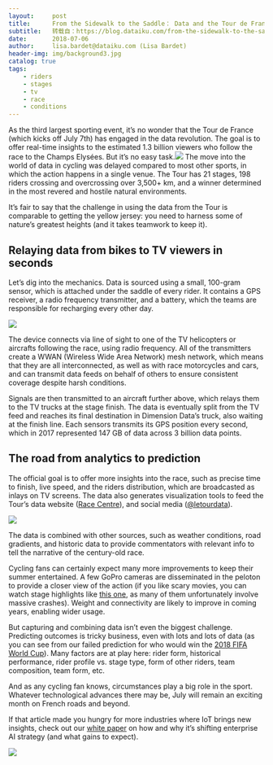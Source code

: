```yaml
---
layout:     post
title:      From the Sidewalk to the Saddle： Data and the Tour de France
subtitle:   转载自：https://blog.dataiku.com/from-the-sidewalk-to-the-saddle-how-data-transforms-the-tour-de-frances-viewing-experience
date:       2018-07-06
author:     lisa.bardet@dataiku.com (Lisa Bardet)
header-img: img/background3.jpg
catalog: true
tags:
    - riders
    - stages
    - tv
    - race
    - conditions
---
```


As the third largest sporting event, it’s no wonder that the Tour de France (which kicks off July 7th) has engaged in the data revolution. The goal is to offer real-time insights to the estimated 1.3 billion viewers who follow the race to the Champs Elysées. But it’s no easy task.![](https://blog.dataiku.com/hs-fs/hubfs/image3.jpg?t=1532099243994&width=1010&name=image3.jpg)
The move into the world of data in cycling was delayed compared to most other sports, in which the action happens in a single venue. The Tour has 21 stages, 198 riders crossing and overcrossing over 3,500+ km, and a winner determined in the most revered and hostile natural environments.

It’s fair to say that the challenge in using the data from the Tour is comparable to getting the yellow jersey: you need to harness some of nature’s greatest heights (and it takes teamwork to keep it).

## Relaying data from bikes to TV viewers in seconds

Let’s dig into the mechanics. Data is sourced using a small, 100-gram sensor, which is attached under the saddle of every rider. It contains a GPS receiver, a radio frequency transmitter, and a battery, which the teams are responsible for recharging every other day.

![](https://blog.dataiku.com/hs-fs/hubfs/image1.jpg?t=1532099243994&width=525&name=image1.jpg)


The device connects via line of sight to one of the TV helicopters or aircrafts following the race, using radio frequency. All of the transmitters create a WWAN (Wireless Wide Area Network) mesh network, which means that they are all interconnected, as well as with race motorcycles and cars, and can transmit data feeds on behalf of others to ensure consistent coverage despite harsh conditions.

Signals are then transmitted to an aircraft further above, which relays them to the TV trucks at the stage finish. The data is eventually split from the TV feed and reaches its final destination in Dimension Data’s truck, also waiting at the finish line. Each sensors transmits its GPS position every second, which in 2017 represented 147 GB of data across 3 billion data points.

## The road from analytics to prediction

The official goal is to offer more insights into the race, such as precise time to finish, live speed, and the riders distribution, which are broadcasted as inlays on TV screens. The data also generates visualization tools to feed the Tour’s data website ([Race Centre](https://racecenter.letour.fr/#/stageprofile)), and social media ([@letourdata](https://twitter.com/letourdata)).

![](https://blog.dataiku.com/hs-fs/hubfs/image2.png?t=1532099243994&width=525&name=image2.png)


The data is combined with other sources, such as weather conditions, road gradients, and historic data to provide commentators with relevant info to tell the narrative of the century-old race.

Cycling fans can certainly expect many more improvements to keep their summer entertained. A few GoPro cameras are disseminated in the peloton to provide a closer view of the action (if you like scary movies, you can watch stage highlights like [this one](https://youtu.be/nBbbpaC9_7g?t=1m14s), as many of them unfortunately involve massive crashes). Weight and connectivity are likely to improve in coming years, enabling wider usage.

But capturing and combining data isn’t even the biggest challenge. Predicting outcomes is tricky business, even with lots and lots of data (as you can see from our failed prediction for who would win the [2018 FIFA World Cup](https://blog.dataiku.com/our-2018-world-cup-bet-train-it-like-beckham)). Many factors are at play here: rider form, historical performance, rider profile vs. stage type, form of other riders, team composition, team form, etc.

And as any cycling fan knows, circumstances play a big role in the sport. Whatever technological advances there may be, July will remain an exciting month on French roads and beyond.

If that article made you hungry for more industries where IoT brings new insights, check out our [white paper](https://pages.dataiku.com/how-why-iot-is-shifting-enterprise-ai-strategy) on how and why it’s shifting enterprise AI strategy (and what gains to expect).

[![](https://no-cache.hubspot.com/cta/default/2123903/a45ff777-b2a6-4943-a3d4-78f71d3463f8.png)
](https://cta-redirect.hubspot.com/cta/redirect/2123903/a45ff777-b2a6-4943-a3d4-78f71d3463f8)
